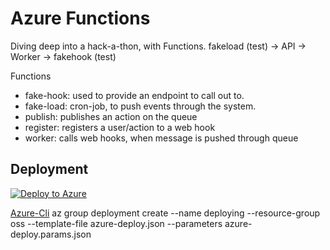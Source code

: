 # Azure Functions
Diving deep into a hack-a-thon, with Functions.
fakeload (test) -> API -> Worker -> fakehook (test)

Functions
- fake-hook: used to provide an endpoint to call out to.
- fake-load: cron-job, to push events through the system.
- publish: publishes an action on the queue
- register: registers a user/action to a web hook
- worker: calls web hooks, when message is pushed through queue


## Deployment

[![Deploy to Azure](http://azuredeploy.net/deploybutton.svg)](https://azuredeploy.net/)

[Azure-Cli](https://docs.microsoft.com/en-us/cli/azure/install-azure-cli?view=azure-cli-latest)
az group deployment create --name deploying --resource-group oss --template-file azure-deploy.json --parameters azure-deploy.params.json
